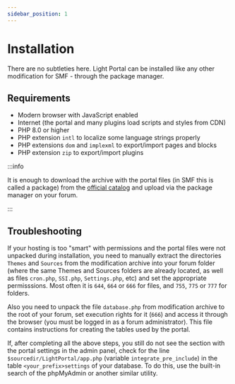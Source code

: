 ```yaml
---
sidebar_position: 1
---
```


# Installation
There are no subtleties here. Light Portal can be installed like any other modification for SMF - through the package manager.

## Requirements
* Modern browser with JavaScript enabled
* Internet (the portal and many plugins load scripts and styles from CDN)
* PHP 8.0 or higher
* PHP extension `intl` to localize some language strings properly
* PHP extensions `dom` and `implexml` to export/import pages and blocks
* PHP extension `zip` to export/import plugins

:::info

It is enough to download the archive with the portal files (in SMF this is called a package) from the [official catalog](https://custom.simplemachines.org/mods/index.php?mod=4244) and upload via the package manager on your forum.

:::

## Troubleshooting
If your hosting is too "smart" with permissions and the portal files were not unpacked during installation, you need to manually extract the directories `Themes` and `Sources` from the modification archive into your forum folder (where the same Themes and Sources folders are already located, as well as files `cron.php`, `SSI.php`, `Settings.php`, etc) and set the appropriate permisssions. Most often it is `644`, `664` or `666` for files, and `755`, `775` or `777` for folders.

Also you need to unpack the file `database.php` from modification archive to the root of your forum, set execution rights for it (`666`) and access it through the browser (you must be logged in as a forum administrator). This file contains instructions for creating the tables used by the portal.

If, after completing all the above steps, you still do not see the section with the portal settings in the admin panel, check for the line `$sourcedir/LightPortal/app.php` (variable `integrate_pre_include`) in the table `<your_prefix>settings` of your database. To do this, use the built-in search of the phpMyAdmin or another similar utility.
